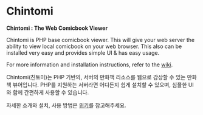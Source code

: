 # Chintomi
**Chintomi : The Web Comicbook Viewer**

Chintomi is PHP base comicbook viewer. This will give your web server the ability to view local comicbook on your web browser.
This also can be installed very easy and provides simple UI & has easy usage.

For more information and installation instructions, refer to the [wiki](https://wiki.chinchister.com/chintomi).


Chintomi(친토미)는 PHP 기반의, 서버의 만화책 리소스를 웹으로 감상할 수 있는 만화책 뷰어입니다.
PHP를 지원하는 서버라면 어디든지 쉽게 설치할 수 있으며, 심플한 UI와 함께 간편하게 사용할 수 있습니다. 

자세한 소개와 설치, 사용 방법은 [위키](https://wiki.chinchister.com/chintomi)를 참고해주세요. 